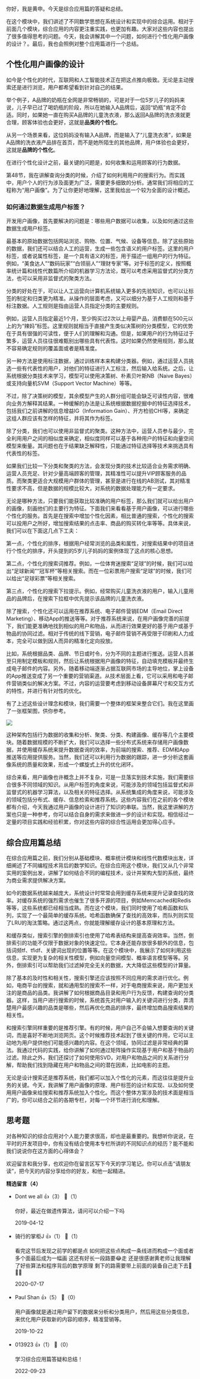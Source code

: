 你好，我是黄申。今天是综合应用篇的答疑和总结。

在这个模块中，我们讲述了不同数学思想在系统设计和实现中的综合运用。相对于前面几个模块，综合应用的内容更注重实践，也更加有趣。大家对这些内容也提出了很多值得思考的问题。今天，我会讲解其中一个问题，如何进行个性化用户画像的设计？。最后，我也会照例对整个应用篇进行一个总结。

## 个性化用户画像的设计

如今是个性化的时代，互联网和人工智能技术正在把这点推向极致。无论是主动搜索还是进行浏览，用户都希望看到针对自己的结果。

举个例子，A品牌的奶瓶在全网是非常畅销的，可是对于一位5岁儿子的妈妈来说，儿子早已过了喝奶瓶的阶段，所以在她输入A品牌后，返回“奶瓶”肯定不合适。同时，如果她一直在购买A品牌的儿童洗衣液，那么返回A品牌的洗衣液就更合理，顾客体验也会更好，这就是**品类的个性化**。

从另一个场景来看，这位妈妈没有输入A品牌，而是输入了“儿童洗衣液”，如果是A品牌的洗衣液产品排在首页，而不是她所陌生的其他品牌，用户体验也会更好，这就是**品牌的个性化**。

在进行个性化设计之前，最关键的问题是，如何收集和运用顾客的行为数据。

第48节，我在讲解查询分类的时候，介绍了如何利用用户的搜索行为。而实践中，用户个人的行为涉及面更为广泛，需要更多细致的分析。通常我们将相应的工程称为“用户画像”。为了让你更好地理解，这里我给出一个较为全面的设计概述。

### 如何通过数据生成用户标签？

开发用户画像，首先要解决的问题是：哪些用户数据可以收集，以及如何通过这些数据生成用户标签。

最基本的原始数据包括网站浏览、购物、位置、气候、设备等信息。除了这些原始的数据，我们还可以结合人工的运营，生成一些包含语义的用户标签。这里的用户标签，或者说属性标签，是一个具有语义的标签，用于描述一组用户的行为特征。例如，“美食达人”“数码玩家”“白领丽人”“理财专家”等。对于标签的定义，按照概率统计篇和线性代数篇所介绍的机器学习方法论，既可以考虑采用监督式的分类方法，也可以采用非监督式的聚类方法。

分类的好处在于，可以让人工运营向计算机系统输入更多的先验知识，也可以让标签的制定和归类更为精准。从操作的层面考虑，又可以细分为基于人工规则和基于标注数据。人工规则是指由运营人员指定分类的主要规则。

例如，运营人员指定最近1个月，至少购买过2次以上母婴产品，消费额在500元以上的为“辣妈”标签。这里规则就相当于直接产生类似决策树的分类模型，它的优势在于具有很强的可读性，便于人们的理解和沟通。但是，如果用户的行为特征过于繁多，运营人员往往很难甄别出哪些具有代表性。这时如果仍然使用规则，那么就不容易确定规则的覆盖面或者是精准度。

另一种方法是使用标注数据，通过训练样本来构建分类器。例如，通过运营人员挑选一些有代表性的用户，对他们的特征进行人工标注，然后输入给系统。之后，让系统根据分类技术来学习，模型可以使用决策树、朴素贝叶斯NB（Naive Bayes）或支持向量机SVM（Support Vector Machine）等等。

不过，除了决策树的模型，其余模型产生的人群分组可能会缺乏可读性内容，很难向业务方解释其结果。一种缓解的办法是让系统根据数据挖掘中的特征选择技术，包括我们之前讲解的信息增益IG（Information Gain）、开方检验CHI等，来确定这组人群应该有怎样的特征，并将其作为标签。

除了分类，我们也可以使用非监督式的聚类。这种方法中，运营人员参与最少，完全利用用户之间的相似度来确定，相似度同样可以基于各种用户的特征和向量空间模型来衡量。其问题也在于结果缺乏解释性，只能通过特征选择等技术来挑选具有代表性的标签。

如果我们比较一下分类和聚类的方法，会发现分类的技术比较适合业务需求明确、运营人员充足、针对少量高端顾客的管理，其精准性可以提升VIP顾客服务的品质。而聚类更适合大规模用户群体的管理，甚至是进行在线的AB测试，其对精准性要求不高，但是数据的规模比较大，对系统的数据处理能力有一定要求。

无论是哪种方法，只要我们能获取比较准确的用户标签，那么我们就可以给出用户的画像，刻画他们的主要行为特征。下面我们来看看基于用户画像，可以进行哪些个性化的服务。首先是在搜索中增加个性化因素，相比普通的搜索，个性化的搜索可以投用户之所好，增加搜索结果的点击率、商品的购买转化率等等。具体来说，我们可以在下面这几点下工夫：

第一点，个性化的排序，根据用户经常浏览的品类和属性，对搜索结果中的项目进行个性化的排序，开头提到的5岁儿子妈妈的案例体现了这点的核心思想。

第二点，个性化的搜索词推荐。例如，一位体育迷搜索“足球”的时候，我们可以给出“足球新闻”“冠军杯”等相关搜索。而在一位彩票用户搜索“足球”的时候，我们可以给出“足球彩票”等相关搜索。

第三点，个性化的搜索下拉提示。例如，经常购买儿童洗衣液的用户，输入儿童用品的品牌后，在搜索下拉框中优先提示该品牌的儿童洗衣液。

除了搜索，个性化还可以运用在推荐系统、电子邮件营销EDM（Email Direct Marketing）、移动App的推送等等。对于推荐系统来说，在用户画像完善的前提下，我们能更准确地找到相似的用户和物品，从而进行效果更好的基于用户或基于物品的协同过滤。相对于传统的线下营销，电子邮件营销不再受限于印刷和人力成本，完全可以做到因人而异的精准化定向投放。

比如，系统根据品类、品牌、节日或时令，分为不同的主题进行推送。运营人员甚至只用制定模板和规则，然后让系统根据用户画像的特征，自动填充模板并最终生成电子邮件的内容。另外，随着移动端逐渐占据互联网市场的主导地位，掌上设备的App推送变成了另一个重要的营销渠道。从技术层面上看，它可以采用和电子邮件营销类似的解决方案。不过，内容的运营要考虑到移动设备屏幕尺寸和交互方式的特性，并进行有针对性的优化。

有了上述这些设计理念和模块，我们需要一个整体的框架来整合它们。我在这里画了一张框架图，供你参考。

![](https://static001.geekbang.org/resource/image/34/4f/34f550e2650e64065d0f104410ce3e4f.png?wh=1524%2A1134)

这种架构包括行为数据的收集和分析、聚类、分类、构建画像、缓存等几个主要模块。随着数据规模的不断扩大，我们可以选择一些分布式系统来存储用户画像数据，并使用缓存系统来提升数据查询的效率，为前端的搜索、推荐、EDM和App推送等应用提供服务。当然，我们还可以利用行为数据的跟踪，进一步分析这套画像系统的质量和效果，形成一个螺旋式上升的优化闭环。

综合来看，用户画像也许概念上并不复杂，可是一旦落实到技术实施，我们需要综合很多不同领域的知识。从用户标签的角度来说，可能涉及的领域包括监督式和非监督式的机器学习算法，以及相关的特征选择。从系统集成的角度来说，可能涉及的领域包括分布式、缓存、信息检索和推荐系统。这些内容我们在之前的各个模块都有介绍，今天我通过用户画像的设计进行了知识的串联。当然，我这里讲解的方案也只是一种参考，你可以结合自身的需求来做进一步的设计和实现。相信经过一定量的项目实践和经验积累，你对这些内容的综合性运用会更加得心应手。

## 综合应用篇总结

在综合应用篇之前，我们分别从基础模块、概率统计模块和线性代数模块出发，详细阐述了不同编程技术背后的数学知识。在综合应用这个模块，我们又从几个非常实用的案例出发，讲解了如何结合不同的编程技术，设计并架构大型的系统，最终为商业需求提供解决方案。

如今的数据系统越来越庞大，系统设计时常常会用到缓存系统来提升记录查找的效率。对缓存系统的强烈需求也催生了很多开源的项目，例如Memcached和Redis等等，这些系统都已经相当成熟。而在这个模块，我们同时使用了哈希函数和队列，实现了一个最简单的缓存系统。哈希函数确保了查找的高效率，而队列则实现了LRU的淘汰策略。通过这两点，你就能理解缓存设计的基本原理和方法。

和缓存类似，搜索引擎的倒排索引也使用了哈希表结构来提高查询效率。当然，倒排索引的功能不仅限于数据对象的快速定位。它本身还能存放很多额外的信息，包括词频tf、tfidf、关键词出现的位置等等。在这个模块中，我展示了如何利用这些信息，实现更为复杂的相关性模型，例如向量空间模型、概率语言模型等等。另外，倒排索引可以帮助我们过滤掉完全无关的数据，大大降低这些模型的计算量。

除了基本的及时性和相关性，搜索引擎还应该按照不同应用的需求进行优化。例如，电商平台的搜索，就和通用型的搜索不一样，对于电商搜索来说，用户更加关注的是商品的品类。我讲解了如何根据商品目录和用户行为反馈，构建查询的分类器。这样，当用户进行搜索的时候，系统首先对用户输入的关键词进行分类，弄清楚用户最感兴趣的品类是哪些，然后再优化商品的排序，最终增加商品搜索结果的相关性。

和搜索引擎同样重要的是推荐引擎。有的时候，用户自己不会输入想要查询的关键词，而是喜好不断地浏览网页。这个时候推荐技术起到了很关键的作用，它可以主动地为用户提供他们可能感兴趣的内容。在这个领域，协同过滤是非常经典的算法。我通过代码的实践，给你讲解了如何通过矩阵操作实现基于用户和基于物品的过滤。除此之外，我们还探讨了如何使用SVD，对用户和物品之间的关系进行分解，帮助我们找到隐藏在用户和物品之间的潜在因素，比如电影的主题。

无论是设计搜索还是推荐系统，我们都可以加入个性化的元素，而这往往是提升业务的关键。今天，我讲解了用户画像的原理、用户标签的设计和实现、以及如何使用用户画像来给搜索和推荐系统加入个性化。而这个整体方案涉及的技术面是相当广的，你可以结合之前的各期专栏，对每一个环节进行消化和理解。

## 思考题

对各种知识的综合应用对个人能力要求很高，却也是最重要的。我想听你说说，在平时的开发项目中，你有没有结合使用本专栏所讲的不同知识点的经历？能不能和我们说说你在这方面的心得体会？

欢迎留言和我分享，也欢迎你在留言区写下今天的学习笔记。你可以点击“请朋友读”，把今天的内容分享给你的好友，和他一起精进。
<div><strong>精选留言（4）</strong></div><ul>
<li><span>Dont we all</span> 👍（3） 💬（1）<p>你好，最近在做遗传算法，请问可以介绍一下吗</p>2019-04-12</li><br/><li><span>骑行的掌柜J</span> 👍（1） 💬（1）<p>看完这节后发现之前学的都是点 如何把这些点构成一条线进而构成一个面或者多个面最后成为一幅画 这还有好长一段路要😂走
还是很感谢黄老师让我理解了好些算法和程序背后的数学原理 剩下的路需要带上前面的装备自己走下去💪👩‍💻</p>2020-07-17</li><br/><li><span>Paul Shan</span> 👍（5） 💬（0）<p>用户画像就是通过用户留下的数据来分析和分类用户，然后用这些分类信息，来优化用户获取新的内容的顺序，精准营销等。</p>2019-10-22</li><br/><li><span>013923</span> 👍（1） 💬（0）<p>学习综合应用篇答疑和总结！</p>2022-09-23</li><br/>
</ul>